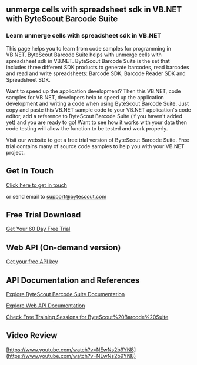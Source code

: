 ## unmerge cells with spreadsheet sdk in VB.NET with ByteScout Barcode Suite

### Learn unmerge cells with spreadsheet sdk in VB.NET

This page helps you to learn from code samples for programming in VB.NET. ByteScout Barcode Suite helps with unmerge cells with spreadsheet sdk in VB.NET. ByteScout Barcode Suite is the set that includes three different SDK products to generate barcodes, read barcodes and read and write spreadsheets: Barcode SDK, Barcode Reader SDK and Spreadsheet SDK.

 Want to speed up the application development? Then this VB.NET, code samples for VB.NET, developers help to speed up the application development and writing a code when using ByteScout Barcode Suite.  Just copy and paste this VB.NET sample code to your VB.NET application's code editor, add a reference to ByteScout Barcode Suite (if you haven't added yet) and you are ready to go! Want to see how it works with your data then code testing will allow the function to be tested and work properly.

Visit our website to get a free trial version of ByteScout Barcode Suite. Free trial contains many of source code samples to help you with your VB.NET project.

## Get In Touch

[Click here to get in touch](https://bytescout.zendesk.com/hc/en-us/requests/new?subject=ByteScout%20Barcode%20Suite%20Question)

or send email to [support@bytescout.com](mailto:support@bytescout.com?subject=ByteScout%20Barcode%20Suite%20Question) 

## Free Trial Download

[Get Your 60 Day Free Trial](https://bytescout.com/download/web-installer?utm_source=github-readme)

## Web API (On-demand version)

[Get your free API key](https://pdf.co/documentation/api?utm_source=github-readme)

## API Documentation and References

[Explore ByteScout Barcode Suite Documentation](https://bytescout.com/documentation/index.html?utm_source=github-readme)

[Explore Web API Documentation](https://pdf.co/documentation/api?utm_source=github-readme)

[Check Free Training Sessions for ByteScout%20Barcode%20Suite](https://academy.bytescout.com/)

## Video Review

[https://www.youtube.com/watch?v=NEwNs2b9YN8](https://www.youtube.com/watch?v=NEwNs2b9YN8)